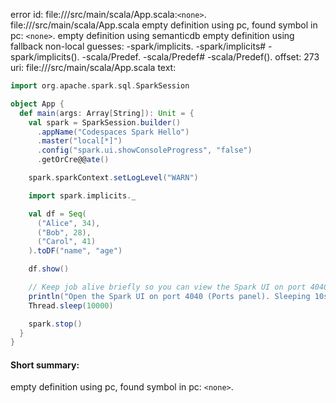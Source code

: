 error id: file://<WORKSPACE>/src/main/scala/App.scala:`<none>`.
file://<WORKSPACE>/src/main/scala/App.scala
empty definition using pc, found symbol in pc: `<none>`.
empty definition using semanticdb
empty definition using fallback
non-local guesses:
	 -spark/implicits.
	 -spark/implicits#
	 -spark/implicits().
	 -scala/Predef.
	 -scala/Predef#
	 -scala/Predef().
offset: 273
uri: file://<WORKSPACE>/src/main/scala/App.scala
text:
```scala
import org.apache.spark.sql.SparkSession

object App {
  def main(args: Array[String]): Unit = {
    val spark = SparkSession.builder()
      .appName("Codespaces Spark Hello")
      .master("local[*]")
      .config("spark.ui.showConsoleProgress", "false")
      .getOrCre@@ate()

    spark.sparkContext.setLogLevel("WARN")

    import spark.implicits._

    val df = Seq(
      ("Alice", 34),
      ("Bob", 28),
      ("Carol", 41)
    ).toDF("name", "age")

    df.show()

    // Keep job alive briefly so you can view the Spark UI on port 4040
    println("Open the Spark UI on port 4040 (Ports panel). Sleeping 10s...")
    Thread.sleep(10000)

    spark.stop()
  }
}

```


#### Short summary: 

empty definition using pc, found symbol in pc: `<none>`.